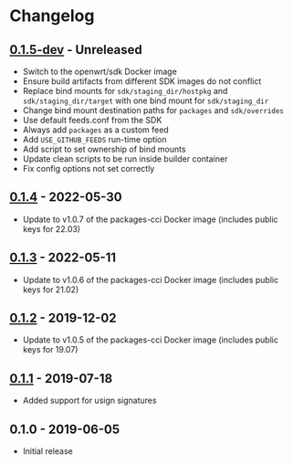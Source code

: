 # Changelog

## [0.1.5-dev][Unreleased] - Unreleased
* Switch to the openwrt/sdk Docker image
* Ensure build artifacts from different SDK images do not conflict
* Replace bind mounts for `sdk/staging_dir/hostpkg` and
  `sdk/staging_dir/target` with one bind mount for `sdk/staging_dir`
* Change bind mount destination paths for `packages` and `sdk/overrides`
* Use default feeds.conf from the SDK
* Always add `packages` as a custom feed
* Add `USE_GITHUB_FEEDS` run-time option
* Add script to set ownership of bind mounts
* Update clean scripts to be run inside builder container
* Fix config options not set correctly

## [0.1.4] - 2022-05-30
* Update to v1.0.7 of the packages-cci Docker image (includes public
  keys for 22.03)

## [0.1.3] - 2022-05-11
* Update to v1.0.6 of the packages-cci Docker image (includes public
  keys for 21.02)

## [0.1.2] - 2019-12-02
* Update to v1.0.5 of the packages-cci Docker image (includes public
  keys for 19.07)

## [0.1.1] - 2019-07-18
* Added support for usign signatures

## 0.1.0 - 2019-06-05
* Initial release


[Unreleased]: https://github.com/jefferyto/openwrt-vivarium/compare/0.1.4...main
[0.1.4]: https://github.com/jefferyto/openwrt-vivarium/compare/0.1.3...0.1.4
[0.1.3]: https://github.com/jefferyto/openwrt-vivarium/compare/0.1.2...0.1.3
[0.1.2]: https://github.com/jefferyto/openwrt-vivarium/compare/0.1.1...0.1.2
[0.1.1]: https://github.com/jefferyto/openwrt-vivarium/compare/0.1.0...0.1.1
